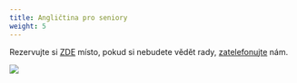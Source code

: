 ```yaml
---
title: Angličtina pro seniory
weight: 5
---
```

Rezervujte si [ZDE](https://vigvam.webooker.eu/) místo, pokud si nebudete vědět rady, [zatelefonujte](https://www.vigvam-db.cz/o-nas/kontakty/) nám.

![](/images/uploads/web_aj_senior.jpg)